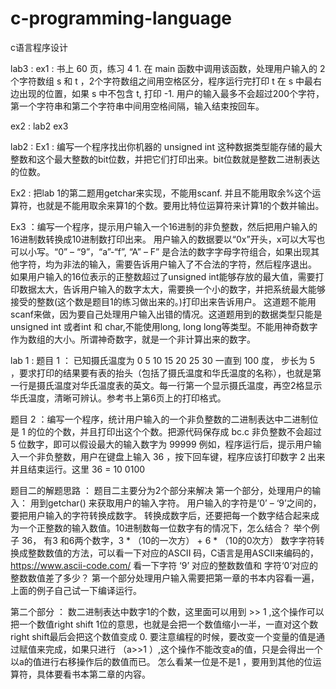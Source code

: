# c-programming-language
c语言程序设计




lab3 : 
ex1 : 书上 60 页，练习 4 1. 在 main 函数中调用该函数，处理用户输入的 2 个字符数组 s 和 t ，2个字符数组之间用空格区分，程序运行完打印 t 在 s 中最右边出现的位置，如果 s 中不包含 t, 打印 -1. 用户的输入最多不会超过200个字符，第一个字符串和第二个字符串中间用空格间隔，输入结束按回车。

ex2 : lab2 ex3

lab2 :
Ex1 : 编写一个程序找出你机器的 unsigned int 这种数据类型能存储的最大整数和这个最大整数的bit位数，并把它们打印出来。bit位数就是整数二进制表达的位数。

Ex2 : 把lab 1的第二题用getchar来实现，不能用scanf. 并且不能用取余%这个运算符，也就是不能用取余来算1的个数。要用比特位运算符来计算1的个数并输出。


Ex3 ：编写一个程序，提示用户输入一个16进制的非负整数，然后把用户输入的16进制数转换成10进制数打印出来。
用户输入的数据要以“0x”开头，x可以大写也可以小写。“0” – “9”，“a”-“f”, “A” – F” 是合法的数字字母字符组合，如果出现其他字符，均为非法的输入，需要告诉用户输入了不合法的字符，然后程序退出。
如果用户输入的16位表示的正整数超过了unsigned int能够存放的最大值，需要打印数据太大，告诉用户输入的数字太大，需要换一个小的数字，并把系统最大能够接受的整数(这个数是题目1的练习做出来的。)打印出来告诉用户。
这道题不能用scanf来做，因为要自己处理用户输入出错的情况。这道题用到的数据类型只能是unsigned int 或者int 和 char,不能使用long, long long等类型。不能用神奇数字作为数组的大小。所谓神奇数字，就是一个非计算出来的数字。



lab 1 :
题目 1 ：
已知摄氏温度为 0 5 10 15 20 25 30 一直到 100 度，
步长为 5 ，要求打印的结果要有表的抬头（包括了摄氏温度和华氏温度的名称），也就是第一行是摄氏温度对华氏温度表的英文。每一行第一个显示摄氏温度，再空2格显示华氏温度，清晰可辨认。参考书上第6页上的打印格式。

题目 2 ：编写一个程序，统计用户输入的一个非负整数的二进制表达中二进制位是 1 的位的个数，并且打印出这个个数。把源代码保存成 bc.c
非负整数不会超过 5 位数字，即可以假设最大的输入数字为 99999
例如，程序运行后，提示用户输入一个非负整数，用户在键盘上输入 36 ，按下回车键，程序应该打印数字 2 出来并且结束运行。这里 36 = 10 0100

题目二的解题思路 ：
题目二主要分为2个部分来解决
第一个部分，处理用户的输入：
用到getchar() 来获取用户的输入字符。 用户输入的字符是‘0’ – ‘9’之间的，要把用户输入的字符转换成数字。 转换成数字后，还要把每一个数字结合起来成为一个正整数的输入数值。10进制数每一位数字有的情况下，怎么结合？ 举个例子 36， 有3 和6两个数字，3 * （10的一次方） +  6 * （10的0次方）
数字字符转换成整数数值的方法，可以看一下对应的ASCII 码，C语言是用ASCII来编码的，https://www.ascii-code.com/ 看一下字符 ‘9’ 对应的整数数值和 字符‘0’对应的整数数值差了多少？
第一个部分处理用户输入需要把第一章的书本内容看一遍，上面的例子自己试一下编译运行。

第二个部分 ： 数二进制表达中数字1的个数，这里面可以用到 >> 1 ,这个操作可以把一个数值right shift 1位的意思，也就是会把一个数值缩小一半，一直对这个数right shift最后会把这个数值变成 0. 要注意编程的时候，要改变一个变量的值是通过赋值来完成，如果只进行 （a>>1 ）,这个操作不能改变a的值，只是会得出一个以a的值进行右移操作后的数值而已。 怎么看某一位是不是1 ，要用到其他的位运算符，具体要看书本第二章的内容。

